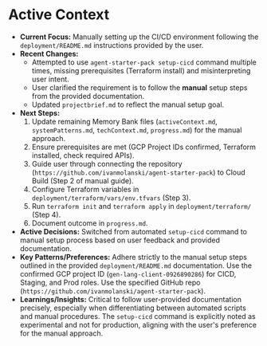 # Active Context

*   **Current Focus:** Manually setting up the CI/CD environment following the `deployment/README.md` instructions provided by the user.
*   **Recent Changes:**
    *   Attempted to use `agent-starter-pack setup-cicd` command multiple times, missing prerequisites (Terraform install) and misinterpreting user intent.
    *   User clarified the requirement is to follow the **manual** setup steps from the provided documentation.
    *   Updated `projectbrief.md` to reflect the manual setup goal.
*   **Next Steps:**
    1.  Update remaining Memory Bank files (`activeContext.md`, `systemPatterns.md`, `techContext.md`, `progress.md`) for the manual approach.
    2.  Ensure prerequisites are met (GCP Project IDs confirmed, Terraform installed, check required APIs).
    3.  Guide user through connecting the repository (`https://github.com/ivanmolanski/agent-starter-pack`) to Cloud Build (Step 2 of manual guide).
    4.  Configure Terraform variables in `deployment/terraform/vars/env.tfvars` (Step 3).
    5.  Run `terraform init` and `terraform apply` in `deployment/terraform/` (Step 4).
    6.  Document outcome in `progress.md`.
*   **Active Decisions:** Switched from automated `setup-cicd` command to manual setup process based on user feedback and provided documentation.
*   **Key Patterns/Preferences:** Adhere strictly to the manual setup steps outlined in the provided `deployment/README.md` documentation. Use the confirmed GCP project ID (`gen-lang-client-0926890286`) for CICD, Staging, and Prod roles. Use the specified GitHub repo (`https://github.com/ivanmolanski/agent-starter-pack`).
*   **Learnings/Insights:** Critical to follow user-provided documentation precisely, especially when differentiating between automated scripts and manual procedures. The `setup-cicd` command is explicitly noted as experimental and not for production, aligning with the user's preference for the manual approach.
